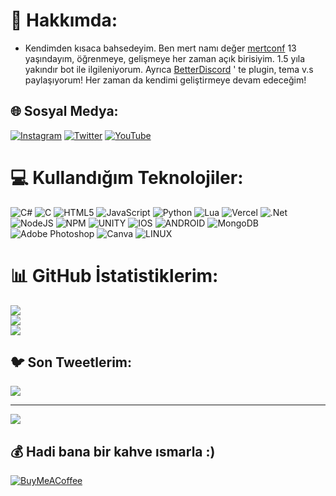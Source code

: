 # 💫 Hakkımda:
- Kendimden kısaca bahsedeyim. Ben mert namı değer [mertconf](https://github.com/mertconf) 13 yaşındayım, öğrenmeye, gelişmeye her zaman açık birisiyim.
1.5 yıla yakındır bot ile ilgileniyorum. Ayrıca [BetterDiscord](https://betterdiscord.app) ' te plugin, tema v.s paylaşıyorum! Her zaman da kendimi geliştirmeye devam edeceğim!


## 🌐 Sosyal Medya:
[![Instagram](https://img.shields.io/badge/Instagram-%23E4405F.svg?logo=Instagram&logoColor=white)](https://instagram.com/mert.conf) [![Twitter](https://img.shields.io/badge/Twitter-%231DA1F2.svg?logo=Twitter&logoColor=white)](https://twitter.com/MertConf) [![YouTube](https://img.shields.io/badge/YouTube-%23FF0000.svg?logo=YouTube&logoColor=white)](https://youtube.com/@Codebence) 

# 💻 Kullandığım Teknolojiler:
![C#](https://img.shields.io/badge/c%23-%23239120.svg?style=for-the-badge&logo=c-sharp&logoColor=white) ![C](https://img.shields.io/badge/c-%2300599C.svg?style=for-the-badge&logo=c&logoColor=white) ![HTML5](https://img.shields.io/badge/html5-%23E34F26.svg?style=for-the-badge&logo=html5&logoColor=white) ![JavaScript](https://img.shields.io/badge/javascript-%23323330.svg?style=for-the-badge&logo=javascript&logoColor=%23F7DF1E) ![Python](https://img.shields.io/badge/python-3670A0?style=for-the-badge&logo=python&logoColor=ffdd54) ![Lua](https://img.shields.io/badge/lua-%232C2D72.svg?style=for-the-badge&logo=lua&logoColor=white) ![Vercel](https://img.shields.io/badge/vercel-%23000000.svg?style=for-the-badge&logo=vercel&logoColor=white) ![.Net](https://img.shields.io/badge/.NET-5C2D91?style=for-the-badge&logo=.net&logoColor=white) ![NodeJS](https://img.shields.io/badge/node.js-6DA55F?style=for-the-badge&logo=node.js&logoColor=white) ![NPM](https://img.shields.io/badge/NPM-%23000000.svg?style=for-the-badge&logo=npm&logoColor=white) ![UNITY](https://img.shields.io/badge/Unity-%2320232a.svg?style=for-the-badge&logo=unity&logoColor=white) ![IOS](https://img.shields.io/badge/IOS-%2320232a.svg?style=for-the-badge&logo=apple&logoColor=white) ![ANDROID](https://img.shields.io/badge/android-%2320232a.svg?style=for-the-badge&logo=android&logoColor=%a4c639) ![MongoDB](https://img.shields.io/badge/MongoDB-%234ea94b.svg?style=for-the-badge&logo=mongodb&logoColor=white) ![Adobe Photoshop](https://img.shields.io/badge/adobephotoshop-%2331A8FF.svg?style=for-the-badge&logo=adobephotoshop&logoColor=white) ![Canva](https://img.shields.io/badge/Canva-%2300C4CC.svg?style=for-the-badge&logo=Canva&logoColor=white) ![LINUX](https://img.shields.io/badge/Linux-FCC624?style=for-the-badge&logo=linux&logoColor=black)
# 📊 GitHub İstatistiklerim:
![](https://github-readme-stats.vercel.app/api?username=mertconf&theme=vision-friendly-dark&hide_border=false&include_all_commits=true&count_private=true)<br/>
![](https://github-readme-streak-stats.herokuapp.com/?user=mertconf&theme=vision-friendly-dark&hide_border=false)<br/>
![](https://github-readme-stats.vercel.app/api/top-langs/?username=mertconf&theme=vision-friendly-dark&hide_border=false&include_all_commits=true&count_private=true&layout=compact)

## 🐦 Son Tweetlerim:
[![](https://gtce.itsvg.in/api?username=MertConf)](https://github.com/VishwaGauravIn/github-twitter-card-embed)

---
[![](https://visitcount.itsvg.in/api?id=mertconf&icon=7&color=0)](https://visitcount.itsvg.in)

  ## 💰 Hadi bana bir kahve ısmarla :)
  [![BuyMeACoffee](https://img.shields.io/badge/Buy%20Me%20a%20Coffee-ffdd00?style=for-the-badge&logo=buy-me-a-coffee&logoColor=black)](https://buymeacoffee.com/mertconf) 
